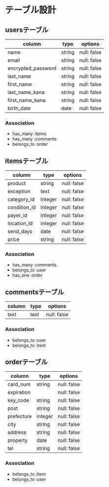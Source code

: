 # テーブル設計


## usersテーブル
|    column                       |  type  |    options  |
| ------------------------------- | ------ | ----------- |
| name                            | string | null: false |
| email                           | string | null: false |
| encrypted_password              | string | null: false |
| last_name                       | string | null: false |
| first_name                      | string | null: false |
| last_name_kana                  | string | null: false |
| first_name_kana                 | string | null: false |
| birth_date                      | date   | null: false |

### Association
- has_many :items
- has_many :comments
- belongs_to :order


## itemsテーブル
|    column             |  type   |   options   |
| --------------------- | ------  | ----------- |
| product               | string  | null: false |
| exception             | text    | null: false |
| category_id           | integer | null: false |
| condition_id          | integer | null: false |
| payer_id              | integer | null: false |
| location_id           | integer | null: false |
| send_days             | date    | null: false |
| price                 | string  | null: false |

### Association
- has_many :comments
- belongs_to :user
- has_one :order

## commentsテーブル
|    column             |  type  |   options   |
| --------------------- | ------ | ----------- |
| text                  | text   | null: false |

### Association
- belongs_to :user
- belongs_to :item

## orderテーブル
|    column             |  type   |   options   |
| --------------------- | ------- | ----------- |
| card_num              | string  | null: false |
| expiration            |         | null: false |
| key_code              | string  | null: false |
| post                  | string  | null: false |
| prefecture            | integer | null: false |
| city                  | string  | null: false |
| address               | string  | null: false |
| property              | date    | null: false |
| tel                   | string  | null: false |

### Association
- belongs_to :item
- belongs_to :user


